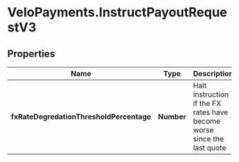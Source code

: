 # VeloPayments.InstructPayoutRequestV3

## Properties

Name | Type | Description | Notes
------------ | ------------- | ------------- | -------------
**fxRateDegredationThresholdPercentage** | **Number** | Halt instruction if the FX rates have become worse since the last quote | [optional] 


